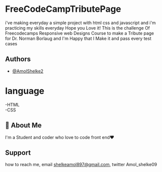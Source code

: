 # FreeCodeCampTributePage

i've making everyday a simple project with html css and javascript and i'm practicing my skills everyday
Hope you Love it! This is the challenge Of Freecodecamps Responsive web Designs Course to make a Tribute page for Dr. Norman Borlaug and I'm Happy that I Make it and pass every test cases

## Authors

- [@AmolShelke2](https://www.github.com/AmolShelke2)

# language

-HTML  
-CSS 

## 🚀 About Me

I'm a Student and coder who love to code front end❤️

## Support

how to reach me, email shelkeamol897@gmail.com, twitter Amol_shelke09
